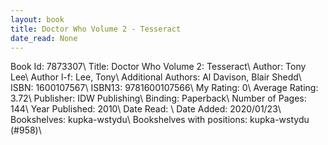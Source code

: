 ```yaml
---
layout: book
title: Doctor Who Volume 2 - Tesseract
date_read: None
---
```


Book Id: 7873307\ 
Title: Doctor Who Volume 2: Tesseract\ 
Author: Tony Lee\ 
Author l-f: Lee, Tony\ 
Additional Authors: Al Davison, Blair Shedd\ 
ISBN: 1600107567\ 
ISBN13: 9781600107566\ 
My Rating: 0\ 
Average Rating: 3.72\ 
Publisher: IDW Publishing\ 
Binding: Paperback\ 
Number of Pages: 144\ 
Year Published: 2010\ 
Date Read: \ 
Date Added: 2020/01/23\ 
Bookshelves: kupka-wstydu\ 
Bookshelves with positions: kupka-wstydu (#958)\ 

